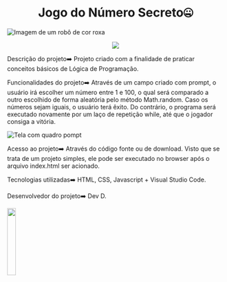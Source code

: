<h1 align="center"> Jogo do Número Secreto🤐</h1>

![Imagem de um robô de cor roxa](https://github.com/user-attachments/assets/a2c90a98-1875-4ebe-9adf-c1fe033d01b5)

<p align="center">
<img loading="lazy" src="https://img.shields.io/badge/Status%20-%20Projeto%20conclu%C3%ADdo%20-%20green"/>
</p>

Descrição do projeto➡️ Projeto criado com a finalidade de praticar conceitos básicos de Lógica de Programação.

Funcionalidades do projeto➡️ Através de um campo criado com prompt, o usuário irá escolher um número entre 1 e 100, o qual será comparado a outro escolhido de forma aleatória pelo método Math.random. Caso os números sejam iguais, o usuário terá êxito. Do contrário, o programa será executado novamente por um laço de repetição while, até que o jogador consiga a vitória.

![Tela com quadro pompt](https://github.com/user-attachments/assets/6446cfbf-b15f-4d3e-8375-93f3a0b71d16)

Acesso ao projeto➡️ Através do código fonte ou de download. Visto que se trata de um projeto simples, ele pode ser executado no browser após o arquivo index.html ser acionado.

Tecnologias utilizadas➡️ HTML, CSS, Javascript + Visual Studio Code.

Desenvolvedor do projeto➡️ Dev D.

<img loading="lazy" src="https://github.com/user-attachments/assets/119a897e-7c73-45c6-ad67-28e3e766b1a2" width="20%">
